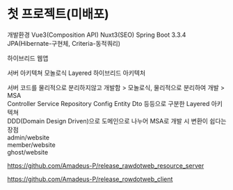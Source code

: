 # 첫 프로젝트(미배포)
개발환경
Vue3(Composition API) Nuxt3(SEO)
Spring Boot 3.3.4
JPA(Hibernate-구현체, Criteria-동적쿼리)

하이브리드 웹앱

서버 아키텍쳐
모놀로식 Layered 하이브리드 아키텍처

서버 코드를 물리적으로 분리하지않고 개발함 > 모놀로식, 물리적으로 분리하여 개발 > MSA <br/>
Controller Service Repository Config Entity Dto 등등으로 구분한 Layered 아키텍쳐 <br/>
DDD(Domain Design Driven)으로 도메인으로 나누어 MSA로 개발 시 변환이 쉽다는 장점 <br/>
admin/website <br/>
member/website <br/>
ghost/website <br/>


https://github.com/Amadeus-P/release_rawdotweb_resource_server <br/>


https://github.com/Amadeus-P/release_rowdotweb_client
